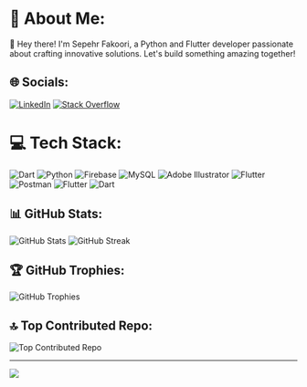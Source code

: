 # 💫 About Me:
👋 Hey there! I'm Sepehr Fakoori, a Python and Flutter developer passionate about crafting innovative solutions. Let's build something amazing together!

## 🌐 Socials:
[![LinkedIn](https://img.shields.io/badge/LinkedIn-%230077B5.svg?logo=linkedin&logoColor=white)](https://linkedin.com/in/sepehrfakoori) [![Stack Overflow](https://img.shields.io/badge/-Stackoverflow-FE7A16?logo=stack-overflow&logoColor=white)](https://stackoverflow.com/users/20658229) 

# 💻 Tech Stack:
![Dart](https://img.shields.io/badge/dart-%230175C2.svg?style=flat&logo=dart&logoColor=white) ![Python](https://img.shields.io/badge/python-3670A0?style=flat&logo=python&logoColor=ffdd54) ![Firebase](https://img.shields.io/badge/firebase-%23039BE5.svg?style=flat&logo=firebase) ![MySQL](https://img.shields.io/badge/mysql-%2300000f.svg?style=flat&logo=mysql&logoColor=white) ![Adobe Illustrator](https://img.shields.io/badge/adobe%20illustrator-%23FF9A00.svg?style=flat&logo=adobe%20illustrator&logoColor=white) ![Flutter](https://img.shields.io/badge/Flutter-%2302569B.svg?style=flat&logo=Flutter&logoColor=white) ![Postman](https://img.shields.io/badge/Postman-FF6C37?style=flat&logo=postman&logoColor=white) ![Flutter](https://img.shields.io/badge/Flutter-%2302569B.svg?style=flat&logo=Flutter&logoColor=white) ![Dart](https://img.shields.io/badge/dart-%230175C2.svg?style=flat&logo=dart&logoColor=white)

## 📊 GitHub Stats:
![GitHub Stats](https://github-readme-stats.vercel.app/api?username=sepehrfakoori&theme=dracula&hide_border=false&include_all_commits=false&count_private=false)
![GitHub Streak](https://github-readme-streak-stats.herokuapp.com/?user=sepehrfakoori&theme=dracula&hide_border=false)

## 🏆 GitHub Trophies:
![GitHub Trophies](https://github-profile-trophy.vercel.app/?username=sepehrfakoori&theme=dracula&no-frame=true&no-bg=false&margin-w=4)

## 🔝 Top Contributed Repo:
![Top Contributed Repo](https://github-contributor-stats.vercel.app/api?username=sepehrfakoori&limit=5&theme=dracula&combine_all_yearly_contributions=true)

---
[![](https://visitcount.itsvg.in/api?id=sepehrfakoori&icon=5&color=0)](https://visitcount.itsvg.in)
